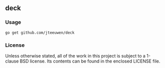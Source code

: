 ## deck

### Usage

    go get github.com/jteeuwen/deck

### License

Unless otherwise stated, all of the work in this project is subject to a
1-clause BSD license. Its contents can be found in the enclosed LICENSE file.

